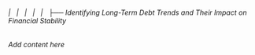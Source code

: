 ###### |   |   |   |   |   ├── Identifying Long-Term Debt Trends and Their Impact on Financial Stability

*Add content here*